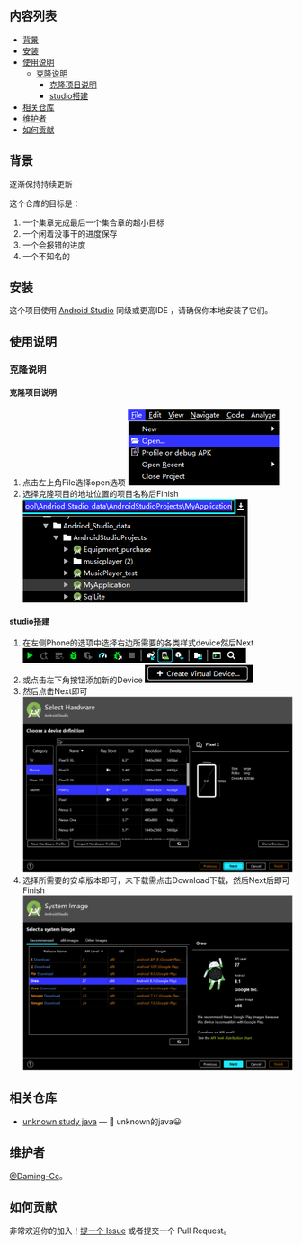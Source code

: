
## 内容列表

- [背景](#背景)
- [安装](#安装)
- [使用说明](#使用说明)
	- [克隆说明](#克隆说明)
        - [克隆项目说明](#克隆项目说明)
        - [studio搭建](#studio搭建)
- [相关仓库](#相关仓库)
- [维护者](#维护者)
- [如何贡献](#如何贡献)

## 背景

逐渐保持持续更新

这个仓库的目标是：

1. 一个集章完成最后一个集合章的超小目标
2. 一个闲着没事干的进度保存
3. 一个会报错的进度
4. 一个不知名的

## 安装

这个项目使用 [Android Studio](http://www.android-studio.org/) 同级或更高IDE ，请确保你本地安装了它们。

## 使用说明

### 克隆说明

#### 克隆项目说明
1. 点击左上角File选择open选项
    ![Alt text](https://github.com/Daming-Cc/unknown_study_android/blob/master/Images/file.png)
2. 选择克隆项目的地址位置的项目名称后Finish
    ![Alt text](https://github.com/Daming-Cc/unknown_study_android/blob/master/Images/address.png)  
#### studio搭建
1. 在左侧Phone的选项中选择右边所需要的各类样式device然后Next
    ![Alt text](https://github.com/Daming-Cc/unknown_study_android/blob/master/Images/studio.png)   
2. 或点击左下角按钮添加新的Device
    ![Alt text](https://github.com/Daming-Cc/unknown_study_android/blob/master/Images/create_new_devices.png)
3. 然后点击Next即可
    ![Alt text](https://github.com/Daming-Cc/unknown_study_android/blob/master/Images/select_hardware.png)
4. 选择所需要的安卓版本即可，未下载需点击Download下载，然后Next后即可Finish
    ![Alt text](https://github.com/Daming-Cc/unknown_study_android/blob/master/Images/select_system.png)  


## 相关仓库

- [unknown study java](https://github.com/Daming-Cc/unknown_study_java) — 💌 unknown的java😀

## 维护者

[@Daming-Cc](https://github.com/Daming-Cc)。

## 如何贡献

非常欢迎你的加入！[提一个 Issue](https://github.com/Daming-Cc/unknown_study_android/issues/new) 或者提交一个 Pull Request。
